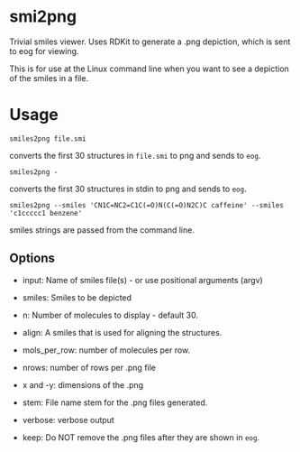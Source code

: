 # smi2png
Trivial smiles viewer. Uses RDKit to generate a .png depiction, which is sent to eog for viewing.

This is for use at the Linux command line when you want to see a depiction
of the smiles in a file.

# Usage

```
smiles2png file.smi
```
converts the first 30 structures in `file.smi` to png and sends to `eog`.

```
smiles2png -
```
converts the first 30 structures in stdin to png and sends to `eog`.

```
smiles2png --smiles 'CN1C=NC2=C1C(=O)N(C(=O)N2C)C caffeine' --smiles 'c1ccccc1 benzene'
```
smiles strings are passed from the command line.

## Options

- input: Name of smiles file(s) - or use positional arguments (argv)

- smiles: Smiles to be depicted

- n: Number of molecules to display - default 30.

- align: A smiles that is used for aligning the structures.

- mols_per_row: number of molecules per row.

- nrows: number of rows per .png file

- x and -y: dimensions of the .png

- stem: File name stem for the .png files generated.

- verbose: verbose output

- keep: Do NOT remove the .png files after they are shown in `eog`.
